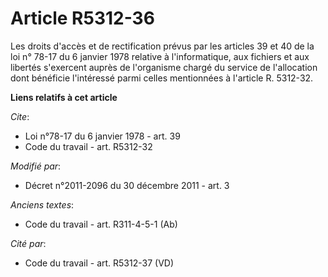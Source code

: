 # Article R5312-36

Les droits d'accès et de rectification prévus par les articles 39 et 40  de la loi n° 78-17 du 6 janvier 1978 relative à
l'informatique, aux fichiers et aux libertés s'exercent auprès de l'organisme chargé du service de l'allocation dont
bénéficie l'intéressé parmi celles mentionnées à l'article R. 5312-32.

**Liens relatifs à cet article**

_Cite_:

  - Loi n°78-17 du 6 janvier 1978 - art. 39
  - Code du travail - art. R5312-32

_Modifié par_:

  - Décret n°2011-2096 du 30 décembre 2011 - art. 3

_Anciens textes_:

  - Code du travail - art. R311-4-5-1 (Ab)

_Cité par_:

  - Code du travail - art. R5312-37 (VD)
